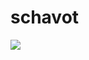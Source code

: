 # schavot
![](https://github.com/nondejus/schavot/blob/main/250px-Execution_of_Sir_Walter_Raleigh.jpg)

